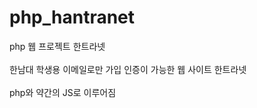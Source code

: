 # php_hantranet
php 웹 프로젝트 한트라넷<br><br>
한남대 학생용 이메일로만 가입 인증이 가능한 웹 사이트 한트라넷<br><br>
php와 약간의 JS로 이루어짐
